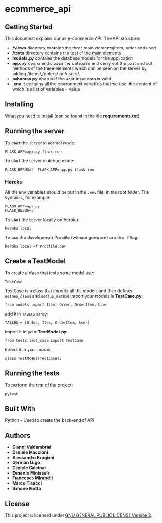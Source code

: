 # ecommerce_api
## Getting Started

This document explains our an e-commerce API. The API structure:
* **/views** directory contains the three main elements(item, order and user)
* **/tests** directory contains the test of the main elements
* **models.py** contains the database models for the application
* **app.py** opens and closes the database and carry out the post and put methods of the three elements which can be seen on the server by adding /items/,/orders/ or /users/.
* **schemas.py** checks if the user input data is valid
* **.env** it contains all the environment variables that we use, the content of which is a list of variables = value

## Installing
 
What you need to install (can be found in the file **requirements.txt**)
 
## Running the server

To start the server in normal mode:
```
FLASK_APP=app.py flask run
```

To start the server in debug mode:
```
FLASK_DEBUG=1  FLASK_APP=app.py flask run
```

### Heroku
All the env variables should be put in the ```.env``` file, in the root folder. The syntax is, for example:
```
FLASK_APP=app.py
FLASK_DEBUG=1
```

To start the server locally on Heroku:
```
heroku local
```

To use the development Procfile (without gunicorn) use the -f flag:
```
heroku local -f Procfile.dev
```

## Create a TestModel

To create a class that tests some model use:

```
TestCase
```
TestCase is a class that imports all the models and then defines ```sethup_class``` and ```sethup_method```
Import your models in **TestCase.py**:
```
from models import Item, Order, OrderItem, User
```
add it in ```TABLES``` array:
```
TABLES = [Order, Item, OrderItem, User]
```


Import it in your **TestModel.py**:
```
from tests.test_case import TestCase
```
Inherit it in your model:
```
class TestModel(TestCase):
```

## Running the tests

To perform the test of the project:

```
pytest
```


## Built With

 Python - Used to create the back-end of API

## Authors

* **Gianni Valdambrini**
* **Daniele Maccioni**
* **Alessandro Brugioni**
* **German Lugo**
* **Daniele Calcinai**
* **Eugenio Minissale**
* **Francesco Mirabelli**
* **Marco Tinacci**
* **Simone Motta**

## License

 This project is licensed under [GNU GENERAL PUBLIC LICENSE Version 3](/LICENSE).
